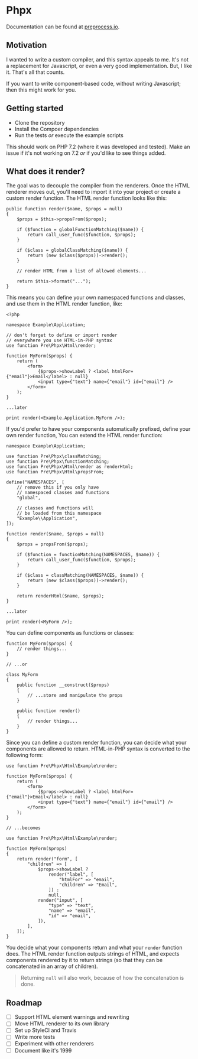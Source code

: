 # Phpx

Documentation can be found at [preprocess.io](https://preprocess.io#phpx).

## Motivation

I wanted to write a custom compiler, and this syntax appeals to me. It's not a replacement for Javascript, or even a very good implementation. But, I like it. That's all that counts.

If you want to write component-based code, without writing Javascript; then this might work for you. 

## Getting started

- Clone the repository
- Install the Compoer dependencies
- Run the tests _or_ execute the example scripts

This should work on PHP 7.2 (where it was developed and tested). Make an issue if it's not working on 7.2 _or_ if you'd like to see things added.

## What does it render?

The goal was to decouple the compiler from the renderers. Once the HTML renderer moves out, you'll need to import it into your project or create a custom render function. The HTML render function looks like this:

```
public function render($name, $props = null)
{
    $props = $this->propsFrom($props);

    if ($function = globalFunctionMatching($name)) {
        return call_user_func($function, $props);
    }

    if ($class = globalClassMatching($name)) {
        return (new $class($props))->render();
    }

    // render HTML from a list of allowed elements...

    return $this->format("...");
}
```

This means you can define your own namespaced functions and classes, and use them in the HTML render function, like:

```
<?php

namespace Example\Application;

// don't forget to define or import render
// everywhere you use HTML-in-PHP syntax
use function Pre\Phpx\Html\render;

function MyForm($props) {
    return (
        <form>
            {$props->showLabel ? <label htmlFor={"email"}>Email</label> : null}
            <input type={"text"} name={"email"} id={"email"} />
        </form>
    );
}

...later

print render(<Example.Application.MyForm />);
```

If you'd prefer to have your components automatically prefixed, define your own render function, You can extend the HTML render function:

```
namespace Example\Application;

use function Pre\Phpx\classMatching;
use function Pre\Phpx\functionMatching;
use function Pre\Phpx\Html\render as renderHtml;
use function Pre\Phpx\Html\propsFrom;

define("NAMESPACES", [
    // remove this if you only have
    // namespaced classes and functions
    "global",

    // classes and functions will
    // be loaded from this namespace
    "Example\\Application",
]);

function render($name, $props = null)
{
    $props = propsFrom($props);

    if ($function = functionMatching(NAMESPACES, $name)) {
        return call_user_func($function, $props);
    }

    if ($class = classMatching(NAMESPACES, $name)) {
        return (new $class($props))->render();
    }

    return renderHtml($name, $props);
}

...later

print render(<MyForm />);
```

You can define components as functions or classes:

```
function MyForm($props) {
    // render things...
}

// ...or

class MyForm
{
    public function __construct($props)
    {
        // ...store and manipulate the props
    }

    public function render()
    {
        // render things...
    }
}
```

Since you can define a custom render function, you can decide what your components are allowed to return. HTML-in-PHP syntax is converted to the following form:

```
use function Pre\Phpx\Html\Example\render;

function MyForm($props) {
    return (
        <form>
            {$props->showLabel ? <label htmlFor={"email"}>Email</label> : null}
            <input type={"text"} name={"email"} id={"email"} />
        </form>
    );
}

// ...becomes

use function Pre\Phpx\Html\Example\render;

function MyForm($props)
{
    return render("form", [
        "children" => [
            $props->showLabel ?
                render("label", [
                    "htmlFor" => "email",
                    "children" => "Email",
                ]) :
                null,
            render("input", [
                "type" => "text",
                "name" => "email",
                "id" => "email",
            ]),
        ],
    ]);
}
```

You decide what your components return and what your `render` function does. The HTML render function outputs strings of HTML, and expects components rendered by it to return strings (so that they can be concatenated in an array of children).

> Returning `null` will also work, because of how the concatenation is done.

## Roadmap

- [ ] Support HTML element warnings and rewriting
- [ ] Move HTML renderer to its own library
- [ ] Set up StyleCI and Travis
- [ ] Write more tests
- [ ] Experiment with other renderers
- [ ] Document like it's 1999
